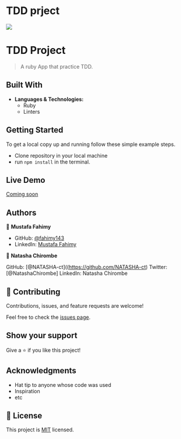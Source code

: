 # TDD prject
![](https://img.shields.io/badge/Microverse-blueviolet)

# TDD Project

> A ruby App that practice TDD.

## Built With

- **Languages & Technologies:**
  - Ruby 
  - Linters

## Getting Started

To get a local copy up and running follow these simple example steps.

- Clone repository in your local machine 
- run `npm install` in the terminal.

## Live Demo

[Coming soon]()

## Authors

👤 **Mustafa Fahimy**

- GitHub: [@fahimy143](https://github.com/fahimy143)
- LinkedIn: [Mustafa Fahimy](https://www.linkedin.com/in/mustafa-fahimy-307566236/)

👤 **Natasha Chirombe**

GitHub: [@NATASHA-ct]((https://github.com/NATASHA-ct)
Twitter: [@NatashaChirombe]
LinkedIn: Natasha Chirombe

## 🤝 Contributing

Contributions, issues, and feature requests are welcome!

Feel free to check the [issues page](../../issues/).

## Show your support

Give a ⭐️ if you like this project!

## Acknowledgments

- Hat tip to anyone whose code was used
- Inspiration
- etc

## 📝 License

This project is [MIT](./MIT.md) licensed.